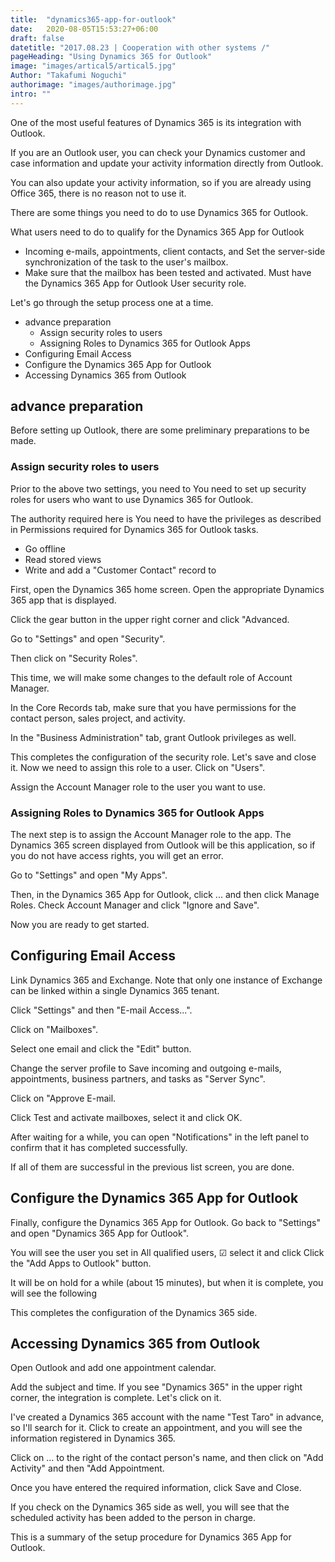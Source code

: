 ```yaml
---
title:  "dynamics365-app-for-outlook"
date:   2020-08-05T15:53:27+06:00
draft: false
datetitle: "2017.08.23 | Cooperation with other systems /"
pageHeading: "Using Dynamics 365 for Outlook"
image: "images/artical5/artical5.jpg"
Author: "Takafumi Noguchi"
authorimage: "images/authorimage.jpg"
intro: ""
---
```

<!-- Intro  -->
One of the most useful features of Dynamics 365 is its integration with Outlook.

If you are an Outlook user, you can check your Dynamics customer and case information and update your activity information directly from Outlook.

You can also update your activity information, so if you are already using Office 365, there is no reason not to use it.

There are some things you need to do to use Dynamics 365 for Outlook.
<!-- HighLighted Box -->
What users need to do to qualify for the Dynamics 365 App for Outlook
  * Incoming e-mails, appointments, client contacts, and
  Set the server-side synchronization of the task to the user's mailbox.
  * Make sure that the mailbox has been tested and activated.
  Must have the Dynamics 365 App for Outlook User security role.

Let's go through the setup process one at a time.

 


<!-- Table Of Content -->
* advance preparation
  * Assign security roles to users
  * Assigning Roles to Dynamics 365 for Outlook Apps
* Configuring Email Access
* Configure the Dynamics 365 App for Outlook
* Accessing Dynamics 365 from Outlook

## advance preparation
Before setting up Outlook, there are some preliminary preparations to be made.

### Assign security roles to users
Prior to the above two settings, you need to
You need to set up security roles for users who want to use Dynamics 365 for Outlook.

The authority required here is
You need to have the privileges as described in Permissions required for Dynamics 365 for Outlook tasks.

  * Go offline
  * Read stored views
  * Write and add a "Customer Contact" record to

First, open the Dynamics 365 home screen.
Open the appropriate Dynamics 365 app that is displayed.
<!-- Image= d365outlook-01.png -->

Click the gear button in the upper right corner and click "Advanced.
<!-- Image= d365outlook-02.png -->

Go to "Settings" and open "Security".

Then click on "Security Roles".

This time, we will make some changes to the default role of Account Manager.
<!-- Image= d365outlook-03.png -->

In the Core Records tab, make sure that you have permissions for the contact person, sales project, and activity.
<!-- Image= d365outlook-04.png -->

In the "Business Administration" tab, grant Outlook privileges as well. 
<!-- Image= d365outlook-05.png -->

This completes the configuration of the security role. Let's save and close it.
Now we need to assign this role to a user. Click on "Users".
<!-- Image= d365outlook-06.png -->

Assign the Account Manager role to the user you want to use.
<!-- Image= d365outlook-07.png -->

### Assigning Roles to Dynamics 365 for Outlook Apps
The next step is to assign the Account Manager role to the app.
The Dynamics 365 screen displayed from Outlook will be this application, so if you do not have access rights, you will get an error.

Go to "Settings" and open "My Apps".

Then, in the Dynamics 365 App for Outlook, click ... and then click Manage Roles.
Check Account Manager and click "Ignore and Save".
<!-- Image= d365outlook-08.png -->

Now you are ready to get started.

## Configuring Email Access
Link Dynamics 365 and Exchange.
Note that only one instance of Exchange can be linked within a single Dynamics 365 tenant.

Click "Settings" and then "E-mail Access...".
<!-- Image= d365outlook-09.png -->

Click on "Mailboxes".
<!-- Image= d365outlook-10.png -->

Select one email and click the "Edit" button.
<!-- Image= d365outlook-11.png -->

Change the server profile to
Save incoming and outgoing e-mails, appointments, business partners, and tasks as "Server Sync".
<!-- Image= d365outlook-12.png -->

Click on "Approve E-mail.
<!-- Image= d365outlook-13.png -->

Click Test and activate mailboxes, select it and click OK.
<!-- Image= d365outlook-14.png -->

After waiting for a while, you can open "Notifications" in the left panel to confirm that it has completed successfully.
<!-- Image= d365outlook-15.png -->

If all of them are successful in the previous list screen, you are done.
<!-- Image= d365outlook-16.png -->

## Configure the Dynamics 365 App for Outlook
Finally, configure the Dynamics 365 App for Outlook.
 Go back to "Settings" and open "Dynamics 365 App for Outlook".
<!-- Image= d365outlook-17.png -->

You will see the user you set in All qualified users, ☑ select it and click
Click the "Add Apps to Outlook" button.
<!-- Image= d365outlook-18.png -->

It will be on hold for a while (about 15 minutes), but when it is complete, you will see the following
<!-- Image= d365outlook-19.png -->

This completes the configuration of the Dynamics 365 side.

## Accessing Dynamics 365 from Outlook
Open Outlook and add one appointment calendar.

Add the subject and time.
If you see "Dynamics 365" in the upper right corner, the integration is complete. Let's click on it.
<!-- Image- d365outlook-23.png -->

I've created a Dynamics 365 account with the name "Test Taro" in advance, so I'll search for it.
Click to create an appointment, and you will see the information registered in Dynamics 365.
<!-- Image= d365outlook-24.png -->

Click on ... to the right of the contact person's name, and then click on "Add Activity" and then "Add Appointment.
<!-- Image= d365outlook-25.png -->

Once you have entered the required information, click Save and Close.
<!-- Image= d365outlook-26.png -->

If you check on the Dynamics 365 side as well, you will see that the scheduled activity has been added to the person in charge.
<!-- Image= d365outlook-27.png -->

This is a summary of the setup procedure for Dynamics 365 App for Outlook.